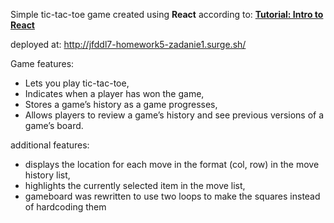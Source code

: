 Simple tic-tac-toe game created using **React** according to:
**[Tutorial: Intro to React](https://reactjs.org/tutorial/tutorial.html)**

deployed at: http://jfddl7-homework5-zadanie1.surge.sh/

Game features:
- Lets you play tic-tac-toe,
- Indicates when a player has won the game,
- Stores a game’s history as a game progresses,
- Allows players to review a game’s history and see previous versions of a game’s board.

additional features:
- displays the location for each move in the format (col, row) in the move history list,
- highlights the currently selected item in the move list,
- gameboard was rewritten to use two loops to make the squares instead of hardcoding them
